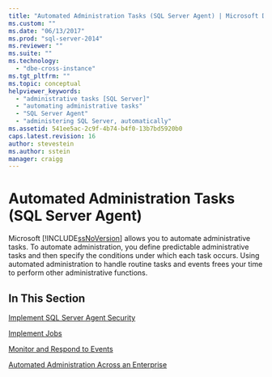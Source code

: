 ```yaml
---
title: "Automated Administration Tasks (SQL Server Agent) | Microsoft Docs"
ms.custom: ""
ms.date: "06/13/2017"
ms.prod: "sql-server-2014"
ms.reviewer: ""
ms.suite: ""
ms.technology: 
  - "dbe-cross-instance"
ms.tgt_pltfrm: ""
ms.topic: conceptual
helpviewer_keywords: 
  - "administrative tasks [SQL Server]"
  - "automating administrative tasks"
  - "SQL Server Agent"
  - "administering SQL Server, automatically"
ms.assetid: 541ee5ac-2c9f-4b74-b4f0-13b7bd5920b0
caps.latest.revision: 16
author: stevestein
ms.author: sstein
manager: craigg
---
```

# Automated Administration Tasks (SQL Server Agent)
  Microsoft [!INCLUDE[ssNoVersion](../../includes/ssnoversion-md.md)] allows you to automate administrative tasks. To automate administration, you define predictable administrative tasks and then specify the conditions under which each task occurs. Using automated administration to handle routine tasks and events frees your time to perform other administrative functions.  
  
## In This Section  
 [Implement SQL Server Agent Security](implement-sql-server-agent-security.md)  
  
 [Implement Jobs](implement-jobs.md)  
  
 [Monitor and Respond to Events](monitor-and-respond-to-events.md)  
  
 [Automated Administration Across an Enterprise](automated-administration-across-an-enterprise.md)  
  
  
